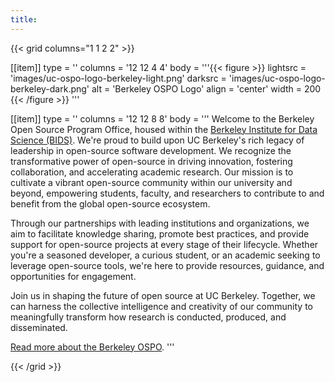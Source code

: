 ```yaml
---
title:
---
```


{{< grid columns="1 1 2 2" >}}

[[item]]
type = ''
columns = '12 12 4 4'
body = '''{{< figure >}}
lightsrc = 'images/uc-ospo-logo-berkeley-light.png'
darksrc = 'images/uc-ospo-logo-berkeley-dark.png'
alt = 'Berkeley OSPO Logo'
align = 'center'
width = 200
{{< /figure >}}
'''

[[item]]
type = ''
columns = '12 12 8 8'
body = '''
Welcome to the Berkeley Open Source Program Office, housed within the [Berkeley Institute for Data Science (BIDS)](https://bids.berkeley.edu).
We're proud to build upon UC Berkeley's rich legacy of leadership in open-source software development.
We recognize the transformative power of open-source in driving innovation, fostering collaboration, and accelerating academic research.
Our mission is to cultivate a vibrant open-source community within our university and beyond, empowering students, faculty, and researchers to contribute to and benefit from the global open-source ecosystem.

Through our partnerships with leading institutions and organizations, we aim to facilitate knowledge sharing, promote best practices, and provide support for open-source projects at every stage of their lifecycle.
Whether you're a seasoned developer, a curious student, or an academic seeking to leverage open-source tools, we're here to provide resources, guidance, and opportunities for engagement.

Join us in shaping the future of open source at UC Berkeley.
Together, we can harness the collective intelligence and creativity of our community to meaningfully transform how research is conducted, produced, and disseminated.

[Read more about the Berkeley OSPO](/about).
'''

{{< /grid >}}
